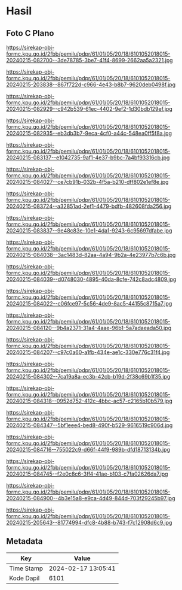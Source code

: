 # Hasil

## Foto C Plano

https://sirekap-obj-formc.kpu.go.id/2fbb/pemilu/pdpr/61/01/05/20/18/6101052018015-20240215-082700--3de78785-3be7-41f4-8699-2662aa5a2321.jpg

https://sirekap-obj-formc.kpu.go.id/2fbb/pemilu/pdpr/61/01/05/20/18/6101052018015-20240215-203838--867f722d-c966-4e43-b8b7-9620deb0498f.jpg

https://sirekap-obj-formc.kpu.go.id/2fbb/pemilu/pdpr/61/01/05/20/18/6101052018015-20240215-082929--c942b539-61ec-4402-9ef2-1d30bdb129ef.jpg

https://sirekap-obj-formc.kpu.go.id/2fbb/pemilu/pdpr/61/01/05/20/18/6101052018015-20240215-082935--eb3db3b7-9eca-4cf0-a44c-548ea0ff5f8a.jpg

https://sirekap-obj-formc.kpu.go.id/2fbb/pemilu/pdpr/61/01/05/20/18/6101052018015-20240215-083137--e1042735-9af1-4e37-b9bc-7a4bf93316cb.jpg

https://sirekap-obj-formc.kpu.go.id/2fbb/pemilu/pdpr/61/01/05/20/18/6101052018015-20240215-084027--ce7cb91b-032b-4f5a-b210-dff802e1ef8e.jpg

https://sirekap-obj-formc.kpu.go.id/2fbb/pemilu/pdpr/61/01/05/20/18/6101052018015-20240215-083724--a32851ad-2ef1-4479-bdfb-482608fda256.jpg

https://sirekap-obj-formc.kpu.go.id/2fbb/pemilu/pdpr/61/01/05/20/18/6101052018015-20240215-083837--9e48c83e-10e1-4da1-9243-6c95697dfabe.jpg

https://sirekap-obj-formc.kpu.go.id/2fbb/pemilu/pdpr/61/01/05/20/18/6101052018015-20240215-084038--3ac1483d-82aa-4a94-9b2a-4e23977b7c6b.jpg

https://sirekap-obj-formc.kpu.go.id/2fbb/pemilu/pdpr/61/01/05/20/18/6101052018015-20240215-084039--d0748030-4895-40da-8cfe-742c8adc4809.jpg

https://sirekap-obj-formc.kpu.go.id/2fbb/pemilu/pdpr/61/01/05/20/18/6101052018015-20240215-084022--c06fce97-5c56-4de9-8ac5-44155c8715a7.jpg

https://sirekap-obj-formc.kpu.go.id/2fbb/pemilu/pdpr/61/01/05/20/18/6101052018015-20240215-084120--9b4a2371-31a4-4aae-96b1-5a7adaeada50.jpg

https://sirekap-obj-formc.kpu.go.id/2fbb/pemilu/pdpr/61/01/05/20/18/6101052018015-20240215-084207--c97c0a60-a1fb-434e-ae1c-330e776c31f4.jpg

https://sirekap-obj-formc.kpu.go.id/2fbb/pemilu/pdpr/61/01/05/20/18/6101052018015-20240215-084302--7ca19a8a-ec3b-42cb-b19d-2f38c69b1f35.jpg

https://sirekap-obj-formc.kpu.go.id/2fbb/pemilu/pdpr/61/01/05/20/18/6101052018015-20240215-084318--0952d752-412c-4bbc-ac57-c2165b10b579.jpg

https://sirekap-obj-formc.kpu.go.id/2fbb/pemilu/pdpr/61/01/05/20/18/6101052018015-20240215-084347--5bf1eee4-bed8-490f-b529-9616519c906d.jpg

https://sirekap-obj-formc.kpu.go.id/2fbb/pemilu/pdpr/61/01/05/20/18/6101052018015-20240215-084716--755022c9-d66f-44f9-989b-dfd18713134b.jpg

https://sirekap-obj-formc.kpu.go.id/2fbb/pemilu/pdpr/61/01/05/20/18/6101052018015-20240215-084745--f2e0c8c6-3ff4-41ae-b103-c7fa02626da7.jpg

https://sirekap-obj-formc.kpu.go.id/2fbb/pemilu/pdpr/61/01/05/20/18/6101052018015-20240215-084900--4b3e15a8-e9ca-4d49-844d-703f29245b97.jpg

https://sirekap-obj-formc.kpu.go.id/2fbb/pemilu/pdpr/61/01/05/20/18/6101052018015-20240215-205643--81774994-dfc8-4b88-b743-f7c12908d6c9.jpg


## Metadata

| Key        | Value               |
| ---------- | ------------------- |
| Time Stamp | 2024-02-17 13:05:41 |
| Kode Dapil | 6101                |



